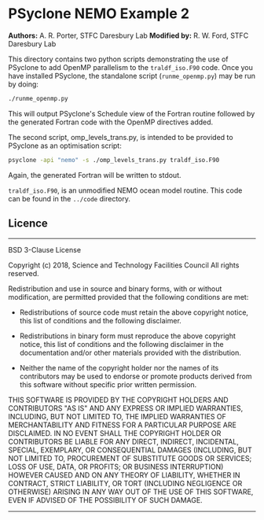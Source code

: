 # PSyclone NEMO Example 2

**Authors:** A. R. Porter, STFC Daresbury Lab
**Modified by:** R. W. Ford, STFC Daresbury Lab

This directory contains two python scripts demonstrating the use of
PSyclone to add OpenMP parallelism to the `traldf_iso.F90` code.  Once
you have installed PSyclone, the standalone script (`runme_openmp.py`)
may be run by doing:

```sh
./runme_openmp.py
```

This will output PSyclone's Schedule view of the Fortran routine
followed by the generated Fortran code with the OpenMP directives
added.

The second script, omp_levels_trans.py, is intended to be provided to
PSyclone as an optimisation script:

```sh
psyclone -api "nemo" -s ./omp_levels_trans.py traldf_iso.F90
```

Again, the generated Fortran will be written to stdout.

`traldf_iso.F90`, is an unmodified NEMO ocean model routine. This code
can be found in the `../code` directory.

## Licence

-----------------------------------------------------------------------------

BSD 3-Clause License

Copyright (c) 2018, Science and Technology Facilities Council
All rights reserved.

Redistribution and use in source and binary forms, with or without
modification, are permitted provided that the following conditions are met:

* Redistributions of source code must retain the above copyright notice, this
  list of conditions and the following disclaimer.

* Redistributions in binary form must reproduce the above copyright notice,
  this list of conditions and the following disclaimer in the documentation
  and/or other materials provided with the distribution.

* Neither the name of the copyright holder nor the names of its
  contributors may be used to endorse or promote products derived from
  this software without specific prior written permission.

THIS SOFTWARE IS PROVIDED BY THE COPYRIGHT HOLDERS AND CONTRIBUTORS
"AS IS" AND ANY EXPRESS OR IMPLIED WARRANTIES, INCLUDING, BUT NOT
LIMITED TO, THE IMPLIED WARRANTIES OF MERCHANTABILITY AND FITNESS
FOR A PARTICULAR PURPOSE ARE DISCLAIMED. IN NO EVENT SHALL THE
COPYRIGHT HOLDER OR CONTRIBUTORS BE LIABLE FOR ANY DIRECT, INDIRECT,
INCIDENTAL, SPECIAL, EXEMPLARY, OR CONSEQUENTIAL DAMAGES (INCLUDING,
BUT NOT LIMITED TO, PROCUREMENT OF SUBSTITUTE GOODS OR SERVICES;
LOSS OF USE, DATA, OR PROFITS; OR BUSINESS INTERRUPTION) HOWEVER
CAUSED AND ON ANY THEORY OF LIABILITY, WHETHER IN CONTRACT, STRICT
LIABILITY, OR TORT (INCLUDING NEGLIGENCE OR OTHERWISE) ARISING IN
ANY WAY OUT OF THE USE OF THIS SOFTWARE, EVEN IF ADVISED OF THE
POSSIBILITY OF SUCH DAMAGE.

-----------------------------------------------------------------------------
